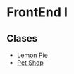 # FrontEnd I
## Clases
- [Lemon Pie](https://svbri.github.io/repositorio-frontend/LemonPie)
- [Pet Shop](https://svbri.github.io/repositorio-frontend/PetShop)
